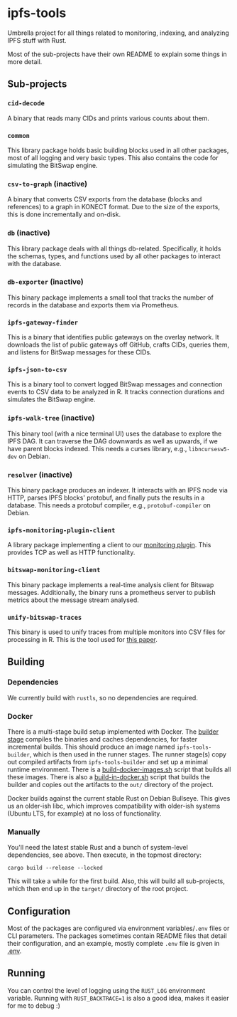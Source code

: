 # ipfs-tools

Umbrella project for all things related to monitoring, indexing, and analyzing IPFS stuff with Rust.

Most of the sub-projects have their own README to explain some things in more detail.

## Sub-projects

### `cid-decode`

A binary that reads many CIDs and prints various counts about them.

### `common`

This library package holds basic building blocks used in all other packages, most of all logging and very basic types.
This also contains the code for simulating the BitSwap engine.

### `csv-to-graph` (inactive)

A binary that converts CSV exports from the database (blocks and references) to a graph in KONECT format.
Due to the size of the exports, this is done incrementally and on-disk.

### `db` (inactive)

This library package deals with all things db-related.
Specifically, it holds the schemas, types, and functions used by all other packages to interact with the database.

### `db-exporter` (inactive)

This binary package implements a small tool that tracks the number of records in the database and exports them via
Prometheus.

### `ipfs-gateway-finder`

This is a binary that identifies public gateways on the overlay network.
It downloads the list of public gateways off GitHub, crafts CIDs, queries them, and listens for BitSwap messages for 
these CIDs.

### `ipfs-json-to-csv`

This is a binary tool to convert logged BitSwap messages and connection events to CSV data to be analyzed in R.
It tracks connection durations and simulates the BitSwap engine.

### `ipfs-walk-tree` (inactive)

This binary tool (with a nice terminal UI) uses the database to explore the IPFS DAG.
It can traverse the DAG downwards as well as upwards, if we have parent blocks indexed.
This needs a curses library, e.g., `libncursesw5-dev` on Debian.

### `resolver` (inactive)

This binary package produces an indexer.
It interacts with an IPFS node via HTTP, parses IPFS blocks' protobuf, and finally puts the results in a database.
This needs a protobuf compiler, e.g., `protobuf-compiler` on Debian.

### `ipfs-monitoring-plugin-client`

A library package implementing a client to our [monitoring plugin](https://github.com/wiberlin/ipfs-metric-exporter).
This provides TCP as well as HTTP functionality.

### `bitswap-monitoring-client`

This binary package implements a real-time analysis client for Bitswap messages.
Additionally, the binary runs a prometheus server to publish metrics about the message stream analysed.

### `unify-bitswap-traces`

This binary is used to unify traces from multiple monitors into CSV files for processing in R.
This is the tool used for [this paper](https://arxiv.org/abs/2104.09202).

## Building

### Dependencies

We currently build with `rustls`, so no dependencies are required.

### Docker

There is a multi-stage build setup implemented with Docker.
The [builder stage](./Dockerfile.builder) compiles the binaries and caches dependencies, for faster incremental builds.
This should produce an image named `ipfs-tools-builder`, which is then used in the runner stages.
The runner stage(s) copy out compiled artifacts from `ipfs-tools-builder` and set up a minimal runtime environment.
There is a [build-docker-images.sh](./build-docker-images.sh) script that builds all these images.
There is also a [build-in-docker.sh](./build-in-docker.sh) script that builds the builder and copies out the artifacts to the `out/` directory of the project.

Docker builds against the current stable Rust on Debian Bullseye.
This gives us an older-ish libc, which improves compatibility with older-ish systems (Ubuntu LTS, for example) at no loss of functionality.

### Manually

You'll need the latest stable Rust and a bunch of system-level dependencies, see above.
Then execute, in the topmost directory:

```
cargo build --release --locked
```

This will take a while for the first build.
Also, this will build all sub-projects, which then end up in the `target/` directory of the root project.

## Configuration

Most of the packages are configured via environment variables/`.env` files or CLI parameters.
The packages sometimes contain README files that detail their configuration, and an example, mostly complete `.env` file is given in
[.env](.env).

## Running

You can control the level of logging using the `RUST_LOG` environment variable.
Running with `RUST_BACKTRACE=1` is also a good idea, makes it easier for me to debug :)